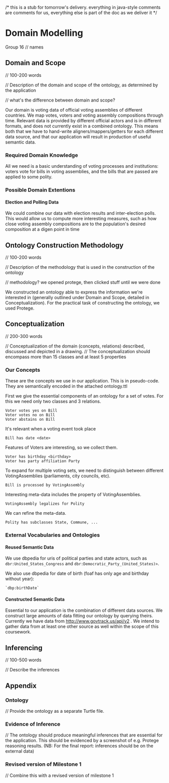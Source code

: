 /*
    this is a stub for tomorrow's delivery. 
    everything in java-style comments are comments for us, 
    everything else is part of the doc as we deliver it
*/

# Domain Modelling

Group 16
// names

## Domain and Scope

// 100-200 words

// Description of the domain and scope of the ontology, as determined by the application 

// what's the difference between domain and scope?

Our domain is voting data of official voting assemblies of different countries. 
We map votes, voters and voting assembly compositions through time. 
Relevant data is provided by different official actors and is in different formats, 
    and does not currently exist in a combined ontology. 
This means both that we have to hand-write aligners/mappers/getters for each different data source, 
    and that our application will result in production of useful semantic data. 
    
### Required Domain Knowledge

All we need is a basic understanding of voting processes and institutions:
voters vote for bills in voting assemblies, and the bills that are passed
are applied to some polity. 

### Possible Domain Extentions

#### Election and Polling Data

We could combine our data with election results and inter-election polls. 
This would allow us to compute more interesting measures, 
    such as how close voting assembly compositions are to 
    the population's desired composition at a digen point in time

## Ontology Construction Methodology

// 100-200 words

// Description of the methodology that is used in the construction of the ontology 

// methodology? we opened protege, then clicked stuff until we were done

We constructed an ontology able to express the information we're interested in
(generally outlined under Domain and Scope, detailed in Conceptualization).
For the practical task of constructing the ontology, we used Protege. 

## Conceptualization

// 200-300 words

// Conceptualization of the domain (concepts, relations) described, discussed and depicted in a drawing. 
// The conceptualization should encompass more than 15 classes and at least 5 properties 


### Our Concepts

These are the concepts we use in our application. 
This is in pseudo-code. 
They are semantically encoded in the attached ontology.ttl

First we give the essential components of an ontology for a set of votes.
For this we need only two classes and 3 relations. 
    
    Voter votes yes on Bill
    Voter votes no on Bill
    Voter abstains on Bill

It's relevant when a voting event took place

    Bill has date <date>

Features of Voters are interesting, so we collect them. 

    Voter has birthday <birthday>
    Voter has party affiliation Party

To expand for multiple voting sets, we need to distinguish between 
    different VotingAssemblies (parliaments, city councils, etc). 

    Bill is processed by VotingAssembly
    
Interesting meta-data includes the property of VotingAssemblies. 

    VotingAssembly legalizes for Polity

We can refine the meta-data. 

    Polity has subclasses State, Commune, ...

### External Vocabularies and Ontologies

#### Reused Semantic Data

We use dbpedia for uris of political parties and state actors, 
such as `dbr:United_States_Congress`
and `dbr:Democratic_Party_(United_States)>`. 

We also use dbpedia for date of birth (foaf has only age and birthday without year):

    `dbp:birthDate`

#### Constructed Semantic Data

Essential to our application is the combination of different data sources. 
We construct large amounts of data fitting our ontology by querying theirs. 
Currently we have data from http://www.govtrack.us/api/v2 . 
We intend to gather data from at least one other source as well 
    within the scope of this coursework.

## Inferencing

// 100-500 words

// Describe the inferences

## Appendix

### Ontology

// Provide the ontology as a separate Turtle file.

### Evidence of Inference

// The ontology should produce meaningful inferences that are essential for the application. This should be evidenced by a screenshot of e.g. Protege reasoning results. (NB: For the final report: inferences should be on the external data)

### Revised version of Milestone 1

// Combine this with a revised version of milestone 1
